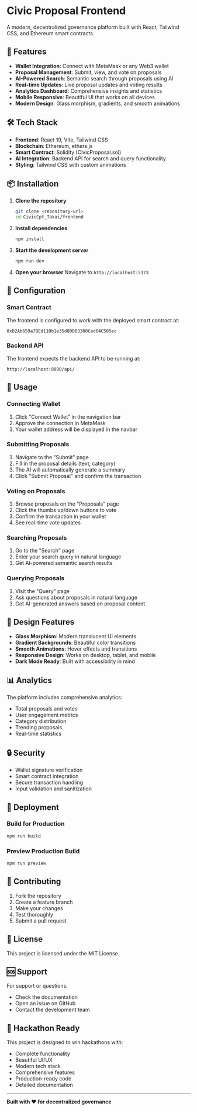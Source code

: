 # Civic Proposal Frontend

A modern, decentralized governance platform built with React, Tailwind CSS, and Ethereum smart contracts.

## 🚀 Features

- **Wallet Integration**: Connect with MetaMask or any Web3 wallet
- **Proposal Management**: Submit, view, and vote on proposals
- **AI-Powered Search**: Semantic search through proposals using AI
- **Real-time Updates**: Live proposal updates and voting results
- **Analytics Dashboard**: Comprehensive insights and statistics
- **Mobile Responsive**: Beautiful UI that works on all devices
- **Modern Design**: Glass morphism, gradients, and smooth animations

## 🛠️ Tech Stack

- **Frontend**: React 19, Vite, Tailwind CSS
- **Blockchain**: Ethereum, ethers.js
- **Smart Contract**: Solidity (CivicProposal.sol)
- **AI Integration**: Backend API for search and query functionality
- **Styling**: Tailwind CSS with custom animations

## 📦 Installation

1. **Clone the repository**

   ```bash
   git clone <repository-url>
   cd CivicCpt_Takai/frontend
   ```

2. **Install dependencies**

   ```bash
   npm install
   ```

3. **Start the development server**

   ```bash
   npm run dev
   ```

4. **Open your browser**
   Navigate to `http://localhost:5173`

## 🔧 Configuration

### Smart Contract

The frontend is configured to work with the deployed smart contract at:

```
0xD2Ab659a7BEd110b1e35d80D83380Cad64C505ec
```

### Backend API

The frontend expects the backend API to be running at:

```
http://localhost:8000/api/
```

## 📱 Usage

### Connecting Wallet

1. Click "Connect Wallet" in the navigation bar
2. Approve the connection in MetaMask
3. Your wallet address will be displayed in the navbar

### Submitting Proposals

1. Navigate to the "Submit" page
2. Fill in the proposal details (text, category)
3. The AI will automatically generate a summary
4. Click "Submit Proposal" and confirm the transaction

### Voting on Proposals

1. Browse proposals on the "Proposals" page
2. Click the thumbs up/down buttons to vote
3. Confirm the transaction in your wallet
4. See real-time vote updates

### Searching Proposals

1. Go to the "Search" page
2. Enter your search query in natural language
3. Get AI-powered semantic search results

### Querying Proposals

1. Visit the "Query" page
2. Ask questions about proposals in natural language
3. Get AI-generated answers based on proposal content

## 🎨 Design Features

- **Glass Morphism**: Modern translucent UI elements
- **Gradient Backgrounds**: Beautiful color transitions
- **Smooth Animations**: Hover effects and transitions
- **Responsive Design**: Works on desktop, tablet, and mobile
- **Dark Mode Ready**: Built with accessibility in mind

## 📊 Analytics

The platform includes comprehensive analytics:

- Total proposals and votes
- User engagement metrics
- Category distribution
- Trending proposals
- Real-time statistics

## 🔒 Security

- Wallet signature verification
- Smart contract integration
- Secure transaction handling
- Input validation and sanitization

## 🚀 Deployment

### Build for Production

```bash
npm run build
```

### Preview Production Build

```bash
npm run preview
```

## 🤝 Contributing

1. Fork the repository
2. Create a feature branch
3. Make your changes
4. Test thoroughly
5. Submit a pull request

## 📄 License

This project is licensed under the MIT License.

## 🆘 Support

For support or questions:

- Check the documentation
- Open an issue on GitHub
- Contact the development team

## 🎯 Hackathon Ready

This project is designed to win hackathons with:

- Complete functionality
- Beautiful UI/UX
- Modern tech stack
- Comprehensive features
- Production-ready code
- Detailed documentation

---

**Built with ❤️ for decentralized governance**
